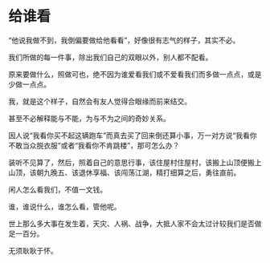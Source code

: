 # 给谁看

“他说我做不到，我倒偏要做给他看看”，好像很有志气的样子，其实不必。 

我们所做的每一件事，除出我们自己的双眼以外，别人都不配看。 

原来要做什么，照做可也，绝不因为谁爱看我们或不爱看我们而多做一点点，或是少做一点点。 

我，就是这个样子，自然会有友人觉得合眼缘而前来结交。 

甚至不必解释能与不能，为与不为之间的奇妙关系。 

因人说“我看你买不起这辆跑车”而真去买了回来倒还算小事，万一对方说“我看你不敢当众脱衣服”或者“我看你不肯跳楼”，那可怎么办？ 

装听不见算了，然后，照着自己的意思行事，该住屋村住屋村，该搬上山顶便搬上山顶，该朝九晚五、该退休享福、该闯荡江湖，精打细算之后，勇往直前。 

闲人怎么看我们，不值一文钱。 

谁，谁说什么，谁怎么看，管他呢。 

世上那么多大事在发生着，天灾、人祸、战争，大抵人家不会太过计较我们是否做足一百分。 

无须耿耿于怀。